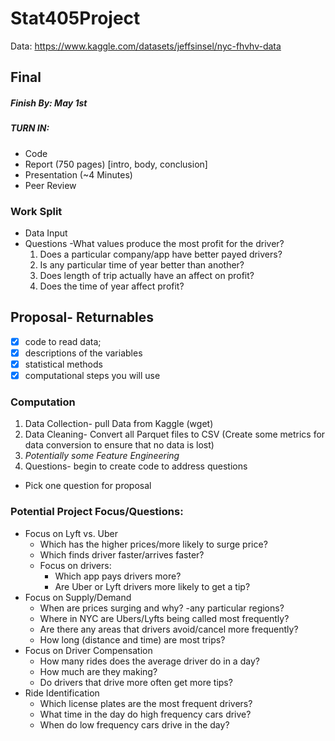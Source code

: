 # Stat405Project

Data:
https://www.kaggle.com/datasets/jeffsinsel/nyc-fhvhv-data


## Final

##### Finish By: May 1st

##### TURN IN:
- Code
- Report (750 pages) [intro, body, conclusion]
- Presentation (~4 Minutes)
- Peer Review

### Work Split
- Data Input
- Questions
	-What values produce the most profit for the driver?
	1. Does a particular company/app have better payed drivers?
	2. Is any particular time of year better than another?
	3. Does length of trip actually have an affect on profit?
	4. Does the time of year affect profit?




## Proposal- Returnables
- [X] code to read data; 
- [X] descriptions of the variables
- [X] statistical methods
- [X] computational steps you will use

### Computation
1. Data Collection- pull Data from Kaggle (wget)
2. Data Cleaning- Convert all Parquet files to CSV (Create some metrics for data conversion to ensure that no data is lost)
3. _Potentially some Feature Engineering_
4. Questions- begin to create code to address questions
* Pick one question for proposal

### Potential Project Focus/Questions:

- Focus on Lyft vs. Uber
    - Which has the higher prices/more likely to surge price?
    - Which finds driver faster/arrives faster?
    - Focus on drivers:
        - Which app pays drivers more?
        - Are Uber or Lyft drivers more likely to get a tip?
- Focus on Supply/Demand
    - When are prices surging and why?
	-any particular regions?
    - Where in NYC are Ubers/Lyfts being called most frequently?
    - Are there any areas that drivers avoid/cancel more frequently?
    - How long (distance and time) are most trips?
- Focus on Driver Compensation
    - How many rides does the average driver do in a day?
    - How much are they making?
    - Do drivers that drive more often get more tips?
- Ride Identification
    - Which license plates are the most frequent drivers?
    - What time in the day do high frequency cars drive?
    - When do low frequency cars drive in the day?
   
